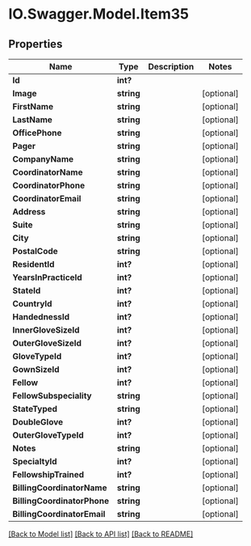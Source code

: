 # IO.Swagger.Model.Item35
## Properties

Name | Type | Description | Notes
------------ | ------------- | ------------- | -------------
**Id** | **int?** |  | 
**Image** | **string** |  | [optional] 
**FirstName** | **string** |  | [optional] 
**LastName** | **string** |  | [optional] 
**OfficePhone** | **string** |  | [optional] 
**Pager** | **string** |  | [optional] 
**CompanyName** | **string** |  | [optional] 
**CoordinatorName** | **string** |  | [optional] 
**CoordinatorPhone** | **string** |  | [optional] 
**CoordinatorEmail** | **string** |  | [optional] 
**Address** | **string** |  | [optional] 
**Suite** | **string** |  | [optional] 
**City** | **string** |  | [optional] 
**PostalCode** | **string** |  | [optional] 
**ResidentId** | **int?** |  | [optional] 
**YearsInPracticeId** | **int?** |  | [optional] 
**StateId** | **int?** |  | [optional] 
**CountryId** | **int?** |  | [optional] 
**HandednessId** | **int?** |  | [optional] 
**InnerGloveSizeId** | **int?** |  | [optional] 
**OuterGloveSizeId** | **int?** |  | [optional] 
**GloveTypeId** | **int?** |  | [optional] 
**GownSizeId** | **int?** |  | [optional] 
**Fellow** | **int?** |  | [optional] 
**FellowSubspeciality** | **string** |  | [optional] 
**StateTyped** | **string** |  | [optional] 
**DoubleGlove** | **int?** |  | [optional] 
**OuterGloveTypeId** | **int?** |  | [optional] 
**Notes** | **string** |  | [optional] 
**SpecialtyId** | **int?** |  | [optional] 
**FellowshipTrained** | **int?** |  | [optional] 
**BillingCoordinatorName** | **string** |  | [optional] 
**BillingCoordinatorPhone** | **string** |  | [optional] 
**BillingCoordinatorEmail** | **string** |  | [optional] 

[[Back to Model list]](../README.md#documentation-for-models) [[Back to API list]](../README.md#documentation-for-api-endpoints) [[Back to README]](../README.md)

